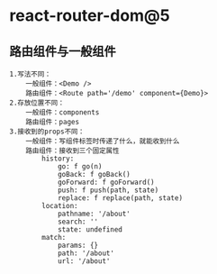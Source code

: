 # react-router-dom@5
## 路由组件与一般组件
    1.写法不同：
        一般组件：<Demo />
        路由组件：<Route path='/demo' component={Demo}>
    2.存放位置不同：
        一般组件：components
        路由组件：pages
    3.接收到的props不同：
        一般组件：写组件标签时传递了什么，就能收到什么
        路由组件：接收到三个固定属性
            history:
                go: f go(n)
                goBack: f goBack()
                goForward: f goForward()
                push: f push(path, state)
                replace: f replace(path, state)
            location:
                pathname: '/about'
                search: ''
                state: undefined
            match:
                params: {}
                path: '/about'
                url: '/about'